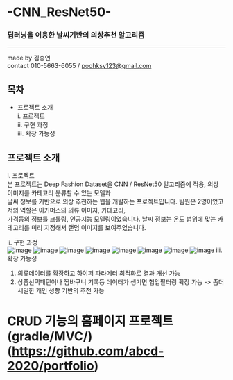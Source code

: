 
# -CNN_ResNet50-

### 딥러닝을 이용한 날씨기반의 의상추천 알고리즘
----------------------------------------------------------------------------------------------------------------
made by 김승연<br>
contact 010-5663-6055 / poohksy123@gmail.com

## 목차

* 프로젝트 소개<br>
 i. 프로젝트 <br>
 ii. 구현 과정<br>
 iii. 확장 가능성<br>

## 프로젝트 소개

   i. 프로젝트 <br>
   본 프로젝트는  Deep Fashion Dataset을 CNN / ResNet50 알고리즘에 적용, 의상 이미지를 카테고리 분류할 수 있는 모델과<br>
   날씨 정보를 기반으로 의상 추천하는 웹을 개발하는 프로젝트입니다. 팀원은 2명이었고 저의 역할은 이커머스의 의류 이미지, 카테고리,<br>
   가격등의 정보를 크롤링, 인공지능 모델링이었습니다. 날씨 정보는 온도 범위에 맞는 카테고리를 미리 지정해서 랜덤 이미지를 보여주었습니다.<br>
   
   ii. 구현 과정<br>
![image](https://user-images.githubusercontent.com/69621976/122884745-67bee780-d379-11eb-83bc-a3c68ce87a81.png)
![image](https://user-images.githubusercontent.com/69621976/122884865-858c4c80-d379-11eb-9500-f2c8a3a5e059.png)
![image](https://user-images.githubusercontent.com/69621976/122885027-a81e6580-d379-11eb-9222-603c00c627fd.png)
![image](https://user-images.githubusercontent.com/69621976/122885095-b79dae80-d379-11eb-9278-b2daf9f881c4.png)
![image](https://user-images.githubusercontent.com/69621976/122885139-c2f0da00-d379-11eb-8e2d-d2d7a57618cb.png)
![image](https://user-images.githubusercontent.com/69621976/122885249-e0be3f00-d379-11eb-8698-4c7d857f6764.png)
![image](https://user-images.githubusercontent.com/69621976/122885349-f7fd2c80-d379-11eb-9058-a07251bd8ee2.png)
![image](https://user-images.githubusercontent.com/69621976/122889453-c5553300-d37d-11eb-81ca-1c5b1ae7cd7b.png)
   iii. 확장 가능성<br>
   1. 의류데이터를 확장하고 하이퍼 파라메터 최적화로 결과 개선 가능
   2. 상품선택패턴이나 찜바구니 기록등 데이터가 생기면 협업필터링 확장 가능
     -> 좀더 세밀한 개인 성향 기반의 추천 가능

# CRUD 기능의 홈페이지 프로젝트(gradle/MVC/)(https://github.com/abcd-2020/portfolio)
